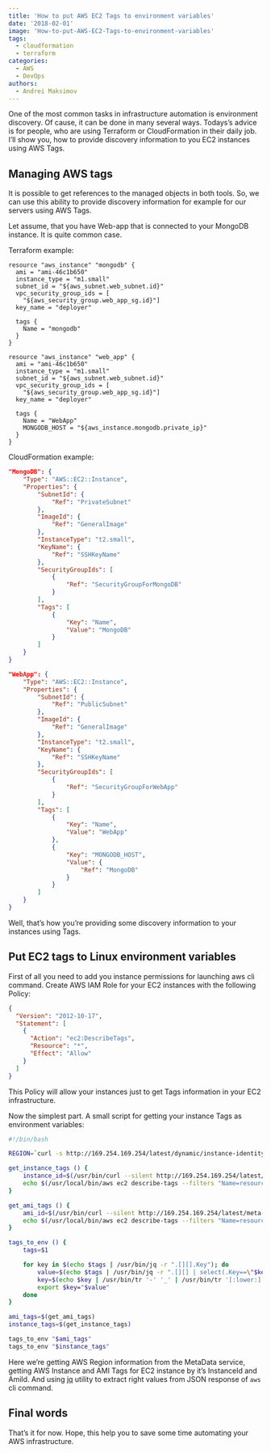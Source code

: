 ```yaml
---
title: 'How to put AWS EC2 Tags to environment variables'
date: '2018-02-01'
image: 'How-to-put-AWS-EC2-Tags-to-environment-variables'
tags:
  - cloudformation
  - terraform
categories:
  - AWS
  - DevOps
authors:
  - Andrei Maksimov
---
```


One of the most common tasks in infrastructure automation is environment discovery. Of cause, it can be done in many several ways. Todays’s advice is for people, who are using Terraform or CloudFormation in their daily job. I’ll show you, how to provide discovery information to you EC2 instances using AWS Tags.

## Managing AWS tags

It is possible to get references to the managed objects in both tools. So, we can use this ability to provide discovery information for example for our servers using AWS Tags.

Let assume, that you have Web-app that is connected to your MongoDB instance. It is quite common case.

Terraform example:

```hcl
resource "aws_instance" "mongodb" {
  ami = "ami-46c1b650"
  instance_type = "m1.small"
  subnet_id = "${aws_subnet.web_subnet.id}"
  vpc_security_group_ids = [
    "${aws_security_group.web_app_sg.id}"]
  key_name = "deployer"

  tags {
    Name = "mongodb"
  }
}

resource "aws_instance" "web_app" {
  ami = "ami-46c1b650"
  instance_type = "m1.small"
  subnet_id = "${aws_subnet.web_subnet.id}"
  vpc_security_group_ids = [
    "${aws_security_group.web_app_sg.id}"]
  key_name = "deployer"

  tags {
    Name = "WebApp"
    MONGODB_HOST = "${aws_instance.mongodb.private_ip}"
  }
}
```

CloudFormation example:

```json
"MongoDB": {
    "Type": "AWS::EC2::Instance",
    "Properties": {
        "SubnetId": {
            "Ref": "PrivateSubnet"
        },
        "ImageId": {
            "Ref": "GeneralImage"
        },
        "InstanceType": "t2.small",
        "KeyName": {
            "Ref": "SSHKeyName"
        },
        "SecurityGroupIds": [
            {
                "Ref": "SecurityGroupForMongoDB"
            }
        ],
        "Tags": [
            {
                "Key": "Name",
                "Value": "MongoDB"
            }
        ]
    }
}

"WebApp": {
    "Type": "AWS::EC2::Instance",
    "Properties": {
        "SubnetId": {
            "Ref": "PublicSubnet"
        },
        "ImageId": {
            "Ref": "GeneralImage"
        },
        "InstanceType": "t2.small",
        "KeyName": {
            "Ref": "SSHKeyName"
        },
        "SecurityGroupIds": [
            {
                "Ref": "SecurityGroupForWebApp"
            }
        ],
        "Tags": [
            {
                "Key": "Name",
                "Value": "WebApp"
            },
            {
                "Key": "MONGODB_HOST",
                "Value": {
                    "Ref": "MongoDB"
                }
            }
        ]
    }
}
```

Well, that’s how you’re providing some discovery information to your instances using Tags.

## Put EC2 tags to Linux environment variables

First of all you need to add you instance permissions for launching aws cli command. Create AWS IAM Role for your EC2 instances with the following Policy:

```json
{
  "Version": "2012-10-17",
  "Statement": [
    {
      "Action": "ec2:DescribeTags",
      "Resource": "*",
      "Effect": "Allow"
    }
  ]
}
```

This Policy will allow your instances just to get Tags information in your EC2 infrastructure.

Now the simplest part. A small script for getting your instance Tags as environment variables:

```sh
#!/bin/bash

REGION=`curl -s http://169.254.169.254/latest/dynamic/instance-identity/document|grep region|awk -F\" '{print $4}'`

get_instance_tags () {
    instance_id=$(/usr/bin/curl --silent http://169.254.169.254/latest/meta-data/instance-id)
    echo $(/usr/local/bin/aws ec2 describe-tags --filters "Name=resource-id,Values=$instance_id" --region=${REGION})
}

get_ami_tags () {
    ami_id=$(/usr/bin/curl --silent http://169.254.169.254/latest/meta-data/ami-id)
    echo $(/usr/local/bin/aws ec2 describe-tags --filters "Name=resource-id,Values=$ami_id" --region=${REGION})
}

tags_to_env () {
    tags=$1

    for key in $(echo $tags | /usr/bin/jq -r ".[][].Key"); do
        value=$(echo $tags | /usr/bin/jq -r ".[][] | select(.Key==\"$key\") | .Value")
        key=$(echo $key | /usr/bin/tr '-' '_' | /usr/bin/tr '[:lower:]' '[:upper:]')
        export $key="$value"
    done
}

ami_tags=$(get_ami_tags)
instance_tags=$(get_instance_tags)

tags_to_env "$ami_tags"
tags_to_env "$instance_tags"
```

Here we’re getting AWS Region information from the MetaData service, getting AWS Instance and AMI Tags for EC2 instance by it’s InstanceId and AmiId. And using [jq](https://stedolan.github.io/jq/) utility to extract right values from JSON response of `aws` cli command.

## Final words

That’s it for now. Hope, this help you to save some time automating your AWS infrastructure.
